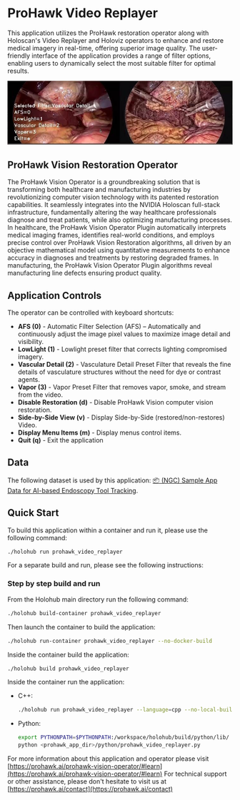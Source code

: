 # ProHawk Video Replayer

This application utilizes the ProHawk restoration operator along with Holoscan's Video Replayer and Holoviz operators to enhance and restore medical imagery in real-time, offering superior image quality. The user-friendly interface of the application provides a range of filter options, enabling users to dynamically select the most suitable filter for optimal results.

![](screenshot.png)

## ProHawk Vision Restoration Operator

The ProHawk Vision Operator is a groundbreaking solution that is transforming both healthcare and manufacturing industries by revolutionizing computer vision technology with its patented restoration capabilities. It seamlessly integrates into the NVIDIA Holoscan full-stack infrastructure, fundamentally altering the way healthcare professionals diagnose and treat patients, while also optimizing manufacturing processes. In healthcare, the ProHawk Vision Operator Plugin automatically interprets medical imaging frames, identifies real-world conditions, and employs precise control over ProHawk Vision Restoration algorithms, all driven by an objective mathematical model using quantitative measurements to enhance accuracy in diagnoses and treatments by restoring degraded frames. In manufacturing, the ProHawk Vision Operator Plugin algorithms reveal manufacturing line defects ensuring product quality.

## Application Controls

The operator can be controlled with keyboard shortcuts:

- **AFS (0)** - Automatic Filter Selection (AFS) – Automatically and continuously adjust the image pixel values to maximize image detail and visibility.
- **LowLight (1)** - Lowlight preset filter that corrects lighting compromised imagery.
- **Vascular Detail (2)** - Vasculature Detail Preset Filter that reveals the fine details of vasculature structures without the need for dye or contrast agents.
- **Vapor (3)** - Vapor Preset Filter that removes vapor, smoke, and stream from the video.
- **Disable Restoration (d)** - Disable ProHawk Vision computer vision restoration.
- **Side-by-Side View (v)** - Display Side-by-Side (restored/non-restores) Video.
- **Display Menu Items (m)** - Display menus control items.
- **Quit (q)** - Exit the application

## Data

The following dataset is used by this application:
[📦️ (NGC) Sample App Data for AI-based Endoscopy Tool Tracking](https://catalog.ngc.nvidia.com/orgs/nvidia/teams/clara-holoscan/resources/holoscan_endoscopy_sample_data).


## Quick Start

To build this application within a container and run it, please use the following command:

```bash
./holohub run prohawk_video_replayer
```

For a separate build and run, please see the following instructions:

### Step by step build and run

From the Holohub main directory run the following command:

  ```bash
  ./holohub build-container prohawk_video_replayer
  ```

Then launch the container to build the application:

  ```bash
  ./holohub run-container prohawk_video_replayer --no-docker-build
  ```

Inside the container build the application:

  ```bash
  ./holohub build prohawk_video_replayer
  ```

Inside the container run the application:

- C++:
    ```bash
    ./holohub run prohawk_video_replayer --language=cpp --no-local-build
    ```
- Python:
    ```bash
    export PYTHONPATH=$PYTHONPATH:/workspace/holohub/build/python/lib/
    python <prohawk_app_dir>/python/prohawk_video_replayer.py
    ```

For more information about this application and operator please visit [https://prohawk.ai/prohawk-vision-operator/#learn](https://prohawk.ai/prohawk-vision-operator/#learn)
For technical support or other assistance, please don't hesitate to visit us at [https://prohawk.ai/contact](https://prohawk.ai/contact)
